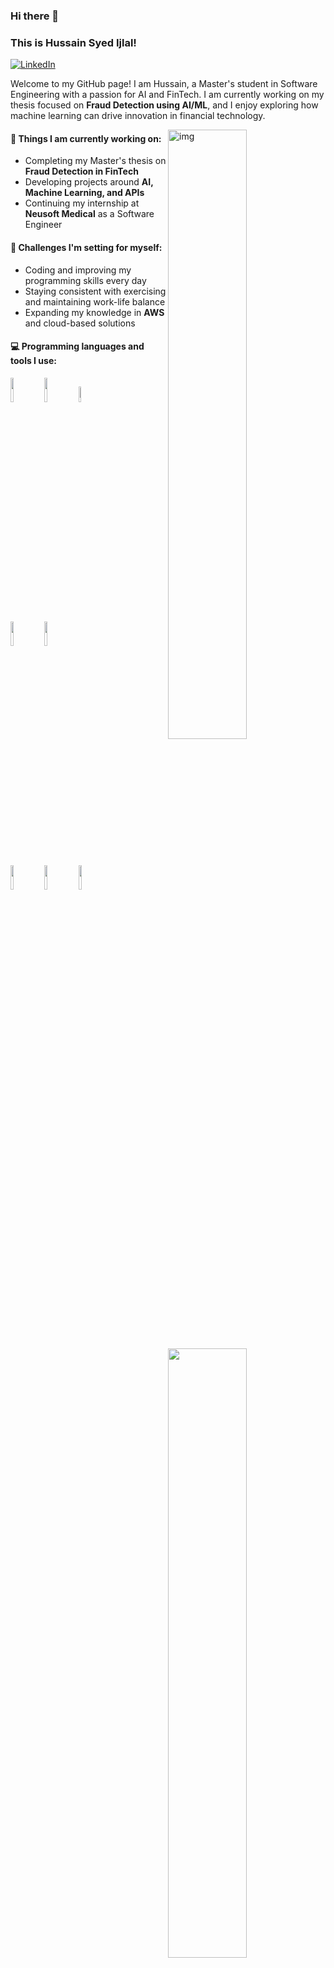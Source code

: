 
### Hi there 👋  
### This is Hussain Syed Ijlal!

[![LinkedIn](https://img.shields.io/badge/-LinkedIn-blue?style=flat&logo=Linkedin&logoColor=white)](https://www.linkedin.com/in/syed-ijlal/)

Welcome to my GitHub page! I am Hussain, a Master's student in Software Engineering with a passion for AI and FinTech. I am currently working on my thesis focused on **Fraud Detection using AI/ML**, and I enjoy exploring how machine learning can drive innovation in financial technology.

<img align="right" alt="img" src="https://your-image-link" width="50%" height="auto" />

#### 🌱 Things I am currently working on: 
- Completing my Master's thesis on **Fraud Detection in FinTech**
- Developing projects around **AI, Machine Learning, and APIs**
- Continuing my internship at **Neusoft Medical** as a Software Engineer

#### :muscle: Challenges I'm setting for myself:
- Coding and improving my programming skills every day
- Staying consistent with exercising and maintaining work-life balance
- Expanding my knowledge in **AWS** and cloud-based solutions

#### :computer: Programming languages and tools I use:
<p>
	<img width="50%" align="right" src="https://github-readme-stats.vercel.app/api?username=your-username&show_icons=true&hide_border=true" />

<code><img width="10%" src="https://www.vectorlogo.zone/logos/java/java-ar21.svg"></code>
<code><img width="10%" src="https://www.vectorlogo.zone/logos/python/python-ar21.svg"></code>
<code><img width="8%" src="https://www.vectorlogo.zone/logos/cplusplus/cplusplus-ar21.svg"></code>
<br />
<code><img width="10%" src="https://www.vectorlogo.zone/logos/mysql/mysql-ar21.svg"></code>
<code><img width="10%" src="https://www.vectorlogo.zone/logos/mongodb/mongodb-ar21.svg"></code>
<br />
<code><img width="10%" src="https://www.vectorlogo.zone/logos/aws/aws-ar21.svg"></code>
<code><img width="10%" src="https://www.vectorlogo.zone/logos/docker/docker-ar21.svg"></code>
<code><img width="10%" src="https://www.vectorlogo.zone/logos/git-scm/git-scm-ar21.svg"></code>
</p>
